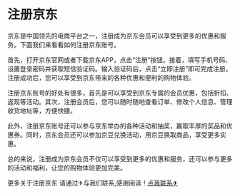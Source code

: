 # 注册京东

京东是中国领先的电商平台之一，注册成为京东会员可以享受到更多的优惠和服务。下面我们来看看如何注册京东账号。

首先，打开京东官网或者下载京东APP，点击“注册”按钮。接着，填写手机号码、设置登录密码并获取短信验证码。输入验证码后，点击“立即注册”即可完成注册。注册成功后，您可以享受到京东带来的各种优惠和便利的购物体验。

注册京东账号的好处有很多，首先是可以享受到京东专属的会员优惠，包括折扣、返现等活动。其次，注册会员后，您可以随时随地查看订单、修改个人信息、管理收货地址等，方便快捷。

此外，注册京东账号还可以参与京东举办的各种活动和抽奖，赢取丰厚的奖品和优惠券。同时，京东会员还可以参加京豆兑换活动，用京豆换取商品，享受更多实惠。

总的来说，注册成为京东会员不仅可以享受到更多的优惠和服务，还可以参与更多的活动和福利，让您的购物体验更加完美。

更多关于注册京东 请通过✈与我们联系,感谢阅读！[点我联系✈](https://hk.k02.cc)